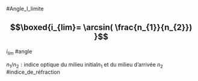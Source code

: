 #Angle_I_limite
## $$\boxed{i_{lim}= \arcsin( \frac{n_{1}}{n_{2}}) }$$

$i_{lim}$ #angle

$n_{1}/n_{2} : \text{indice optique du milieu initial} n_{1} \text{ et du milieu d'arrivée } n_{2}$ #indice_de_réfraction 